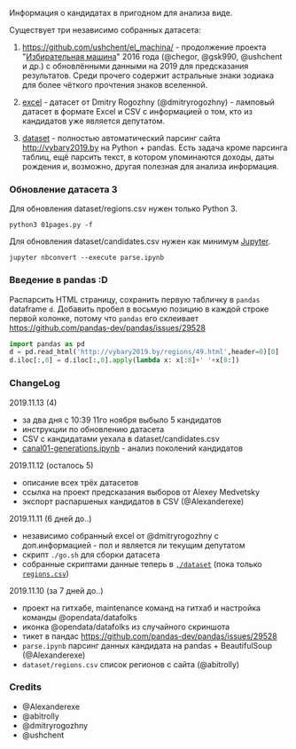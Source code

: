 Информация о кандидатах в пригодном для анализа виде.

Существует три независимо собранных датасета:

1. https://github.com/ushchent/el_machina/ - продолжение проекта "[Избирательная машина](https://github.com/opendataby/elect_machine)" 2016 года (@chegor, @gsk990, @ushchent и др.) с обновлёнными данными на 2019 для
предсказания результатов. Среди прочего содержит астральные знаки зодиака
для более чёткого прочтения знаков вселенной.

2. [excel](excel) - датасет от Dmitry Rogozhny (@dmitryrogozhny) -
ламповый датасет в формате Excel и CSV с информацией о том, кто из
кандидатов уже является депутатом.

3. [dataset](dataset) - полностью автоматический парсинг сайта http://vybary2019.by
на Python + pandas. Есть задача кроме парсинга таблиц, ещё парсить текст, в котором
упоминаются доходы, даты рождения и, возможно, другая полезная для анализа информация.


### Обновление датасета 3

Для обновления dataset/regions.csv нужен только Python 3.
```
python3 01pages.py -f
```
Для обновления dataset/candidates.csv нужен как минимум [Jupyter](https://jupyter.org/).
```
jupyter nbconvert --execute parse.ipynb
```


### Введение в pandas :D

Распарсить HTML страницу, сохранить первую табличку в `pandas` dataframe `d`.
Добавить пробел в восьмую позицию в каждой строке первой колонке, потому что
`pandas` его склеивает
https://github.com/pandas-dev/pandas/issues/29528

```python
import pandas as pd
d = pd.read_html('http://vybary2019.by/regions/49.html',header=0)[0]
d.iloc[:,0] = d.iloc[:,0].apply(lambda x: x[:8]+' '+x[8:])
```


### ChangeLog

2019.11.13 (4)

- за два дня с 10:39 11го ноября выбыло 5 кандидатов
- инструкции по обновлению датасета
- CSV с кандидатами уехала в dataset/candidates.csv
- [canal01-generations.ipynb](canal01-generations.ipynb) - анализ поколений кандидатов

2019.11.12 (осталось 5)

- описание всех трёх датасетов
- ссылка на проект предсказания выборов от Alexey Medvetsky
- экспорт распаршеных кандидатов в CSV (@Alexanderexe)

2019.11.11 (6 дней до..)

- независимо собранный excel от @dmitryrogozhny с доп.информацией - пол и является ли
  текущим депутатом
- скрипт `./go.sh` для сборки датасета
- собранные скриптами данные теперь в [`,/dataset`](dataset) (пока только [`regions.csv`](dataset/regions.csv))

2019.11.10 (за 7 дней до..)

- проект на гитхабе, maintenance команд на гитхаб и настройка команды @opendata/datafolks
- иконка @opendata/datafolks из случайного скриншота
- тикет в пандас https://github.com/pandas-dev/pandas/issues/29528
- `parse.ipynb` парсинг данных кандидата на pandas + BeautifulSoup (@Alexanderexe)
- `dataset/regions.csv` спиcок регионов с сайта (@abitrolly)

### Credits

* @Alexanderexe
* @abitrolly
* @dmitryrogozhny
* @ushchent

